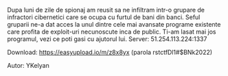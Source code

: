 Dupa luni de zile de spionaj am reusit sa ne infiltram intr-o grupare de infractori cibernetici care se ocupa cu furtul de bani din banci. Seful gruparii ne-a dat acces la unul dintre cele mai avansate programe existente care profita de exploit-uri necunoscute inca de public. Ti-am lasat mai jos programul, vezi ce poti gasi cu ajutorul lui. Server: 51.254.113.224:1337

Download: https://easyupload.io/m/z8x8yx (parola rstctfDl1#$BNk2022)

Autor: YKelyan